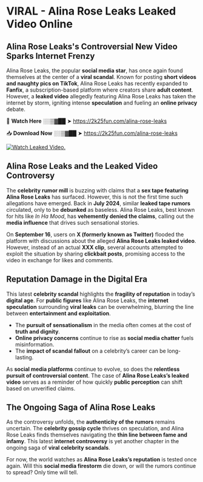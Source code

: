 # VIRAL - Alina Rose Leaks Leaked Video Online

## **Alina Rose Leaks's Controversial New Video Sparks Internet Frenzy**  

Alina Rose Leaks, the popular **social media star**, has once again found themselves at the center of a **viral scandal**. Known for posting **short videos and naughty pics on TikTok**, Alina Rose Leaks has recently expanded to **Fanfix**, a subscription-based platform where creators share **adult content**. However, a **leaked video** allegedly featuring Alina Rose Leaks has taken the internet by storm, igniting intense **speculation** and fueling an **online privacy** debate.  

🔴 **Watch Here** ░░▒▓██ ➤ https://2k25fun.com/alina-rose-leaks  

📥 **Download Now** ░░▒▓██ ➤ https://2k25fun.com/alina-rose-leaks  

[![Watch Leaked Video.](https://miro.medium.com/v2/resize:fit:828/format:webp/1*cilzJN44JGOrTw9NJCrNHA.gif "Watch Leaked Video")](https://2k25fun.com/alina-rose-leaks)

## **Alina Rose Leaks and the Leaked Video Controversy**  

The **celebrity rumor mill** is buzzing with claims that a **sex tape featuring Alina Rose Leaks** has surfaced. However, this is not the first time such allegations have emerged. Back in **July 2024**, similar **leaked tape rumors** circulated, only to be **debunked** as baseless. Alina Rose Leaks, best known for hits like *In Ha Mood*, has **vehemently denied the claims**, calling out the **media influence** that drives such sensational stories.  

On **September 16**, users on **X (formerly known as Twitter)** flooded the platform with discussions about the alleged **Alina Rose Leaks leaked video**. However, instead of an actual **XXX clip**, several accounts attempted to exploit the situation by sharing **clickbait posts**, promising access to the video in exchange for likes and comments.  

## **Reputation Damage in the Digital Era**  

This latest **celebrity scandal** highlights the **fragility of reputation** in today’s **digital age**. For **public figures** like Alina Rose Leaks, the **internet speculation** surrounding **viral leaks** can be overwhelming, blurring the line between **entertainment and exploitation**.  

- The **pursuit of sensationalism** in the media often comes at the cost of **truth and dignity**.  
- **Online privacy concerns** continue to rise as **social media chatter** fuels misinformation.  
- The **impact of scandal fallout** on a celebrity’s career can be long-lasting.  

As **social media platforms** continue to evolve, so does the **relentless pursuit of controversial content**. The case of **Alina Rose Leaks’s leaked video** serves as a reminder of how quickly **public perception** can shift based on unverified claims.  

## **The Ongoing Saga of Alina Rose Leaks**  

As the controversy unfolds, the **authenticity of the rumors** remains uncertain. The **celebrity gossip cycle** thrives on speculation, and Alina Rose Leaks finds themselves navigating the **thin line between fame and infamy**. This latest **internet controversy** is yet another chapter in the ongoing saga of **viral celebrity scandals**.  

For now, the world watches as **Alina Rose Leaks’s reputation** is tested once again. Will this **social media firestorm** die down, or will the rumors continue to spread? Only time will tell.